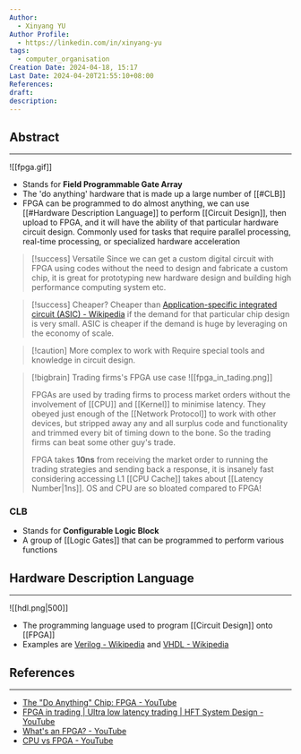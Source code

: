 ```yaml
---
Author:
  - Xinyang YU
Author Profile:
  - https://linkedin.com/in/xinyang-yu
tags:
  - computer_organisation
Creation Date: 2024-04-18, 15:17
Last Date: 2024-04-20T21:55:10+08:00
References: 
draft: 
description: 
---
```

## Abstract
---

![[fpga.gif]]

- Stands for **Field Programmable Gate Array**
- The 'do anything' hardware that is made up a large number of [[#CLB]]
- FPGA can be programmed to do almost anything, we can use [[#Hardware Description Language]] to perform [[Circuit Design]], then upload to FPGA, and it will have the ability of that particular hardware circuit design. Commonly used for tasks that require parallel processing, real-time processing, or specialized hardware acceleration

>[!success] Versatile
> Since we can get a custom digital circuit with FPGA using codes without the need to design and fabricate a custom chip, it is great for prototyping new hardware design and building high performance computing system etc.

>[!success] Cheaper?
> Cheaper than [Application-specific integrated circuit (ASIC) - Wikipedia](https://en.wikipedia.org/wiki/Application-specific_integrated_circuit) if the demand for that particular chip design is very small. ASIC is cheaper if the demand is huge by leveraging on the economy of scale. 

>[!caution] More complex to work with
> Require special tools and knowledge in circuit design.

>[!bigbrain] Trading firms's FPGA use case
>![[fpga_in_tading.png]]
>
> FPGAs are used by trading firms to process market orders without the involvement of [[CPU]] and [[Kernel]] to minimise latency. They obeyed just enough of the [[Network Protocol]] to work with other devices, but stripped away any and all surplus code and functionality and trimmed every bit of timing down to the bone. So the trading firms can beat some other guy's trade.
> 
> FPGA takes **10ns** from receiving the market order to running the trading strategies and sending back a response, it is insanely fast considering accessing L1 [[CPU Cache]] takes about [[Latency Number|1ns]]. OS and CPU are so bloated compared to FPGA!
### CLB
- Stands for **Configurable Logic Block**
- A group of [[Logic Gates]] that can be programmed to perform various functions


## Hardware Description Language
---

![[hdl.png|500]]

- The programming language used to program [[Circuit Design]] onto [[FPGA]]
- Examples are [Verilog - Wikipedia](https://en.wikipedia.org/wiki/Verilog#:~:text=Verilog%2C%20standardized%20as%20IEEE%201364,register%2Dtransfer%20level%20of%20abstraction.) and [VHDL - Wikipedia](https://en.wikipedia.org/wiki/VHDL)


## References 
---
- [The "Do Anything" Chip: FPGA - YouTube](https://www.youtube.com/watch?v=ePwo3P1iZO4)
- [FPGA in trading | Ultra low latency trading | HFT System Design - YouTube](https://www.youtube.com/watch?v=uJT33dnTlqY)
- [What's an FPGA? - YouTube](https://youtu.be/iHg0mmIg0UU?si=aqlvfXdkPlzbajlQ)
- [CPU vs FPGA - YouTube](https://www.youtube.com/watch?v=BML1YHZpx2o)